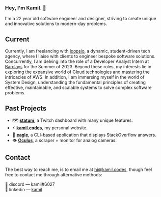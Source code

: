 ### Hey, I'm Kamil. 👋

I'm a 22 year old software engineer and designer, striving to create unique and innovative solutions to modern-day problems.

## Current

Currently, I am freelancing with [loopsio](https://loopsio.com/), a dynamic, student-driven tech agency, where I liaise with clients to engineer bespoke software solutions. Concurrently, I am delving into the role of a Developer Analyst Intern at [Barclays](https://www.barclays.co.uk/) for the Summer of 2023. Beyond these roles, my interests lie in exploring the expansive world of Cloud technologies and mastering the intricacies of AWS. In addition, I am immersing myself in the world of System Design, understanding the fundamental principles of creating effective, maintainable, and scalable systems to solve complex software problems.

## Past Projects
- 🗺️ **[statum](https://github.com/k9mil/statum)**, a Twitch dashboard with many unique features.
- ⚡ **[kamil.codes](https://github.com/kamil-codes/kamil.codes)**, my personal website.
- 🦅 **[eagle](https://github.com/k9mil/eagle)**, a CLI-based application that displays StackOverflow answers.
- 👁️ **[Oculus](https://github.com/k9mil/oculus)**, a scraper + monitor for analog cameras.

## Contact

The best way to reach me, is to email me at [hi@kamil.codes](mailto:hi@kamil.codes), though feel free to contact me through alternative methods:

💬 discord — kamil#6027 <br/>
🔗 linkedin — [kamil](https://www.linkedin.com/in/kamilzak00/)
